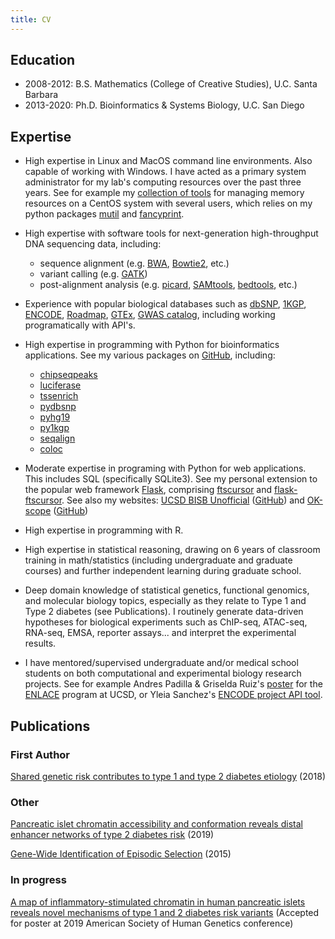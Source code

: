 ```yaml
---
title: CV
---
```


## Education

- 2008-2012: B.S. Mathematics (College of Creative Studies), U.C. Santa Barbara
- 2013-2020: Ph.D. Bioinformatics & Systems Biology, U.C. San Diego

## Expertise

- High expertise in Linux and MacOS command line environments. Also capable of
working with Windows. I have acted as a primary system administrator for
my lab's computing resources over the past three years. See for example
my [collection of tools](https://github.com/anthony-aylward/memory_policy) for
managing memory resources on a CentOS system with several users, which
relies on my python packages [mutil](https://pypi.org/project/mutil/) and
[fancyprint](https://pypi.org/project/fancyprint/).

- High expertise with software tools for next-generation high-throughput DNA
sequencing data, including:
  * sequence alignment (e.g.
    [BWA](http://bio-bwa.sourceforge.net),
    [Bowtie2](http://bowtie-bio.sourceforge.net/bowtie2/index.shtml), etc.)
  * variant calling (e.g. [GATK](https://software.broadinstitute.org/gatk/))
  * post-alignment analysis (e.g.
    [picard](https://broadinstitute.github.io/picard/),
    [SAMtools](http://samtools.sourceforge.net),
    [bedtools](https://bedtools.readthedocs.io/en/latest/), etc.)

- Experience with popular biological databases such as
[dbSNP](https://www.ncbi.nlm.nih.gov/snp/),
[1KGP](https://www.internationalgenome.org),
[ENCODE](https://www.encodeproject.org),
[Roadmap](http://www.roadmapepigenomics.org),
[GTEx](http://www.roadmapepigenomics.org), 
[GWAS catalog](https://www.ebi.ac.uk/gwas/), 
including working programatically with API's.

- High expertise in programming with Python for bioinformatics applications.
See my various packages on [GitHub](https://github.com/anthony-aylward),
including:
  * [chipseqpeaks](https://pypi.org/project/chipseqpeaks/)
  * [luciferase](https://pypi.org/project/luciferase/)
  * [tssenrich](https://pypi.org/project/tssenrich/)
  * [pydbsnp](https://pypi.org/project/pydbsnp/)
  * [pyhg19](https://pypi.org/project/pydbsnp/)
  * [py1kgp](https://pypi.org/project/py1kgp/)
  * [seqalign](https://pypi.org/project/seqalign/)
  * [coloc](https://pypi.org/project/coloc/)

- Moderate expertise in programing with Python for web applications. This
includes SQL (specifically SQLite3). See my personal extension to the popular
web framework [Flask](https://flask.palletsprojects.com/en/1.1.x/), comprising
[ftscursor](https://pypi.org/project/ftscursor/) and
[flask-ftscursor](https://pypi.org/project/Flask-FTSCursor/). See also my
websites: [UCSD BISB Unofficial](https://ucsd-bisb.info/auth/demo)
([GitHub](https://github.com/anthony-aylward/ucsd-bisb-unofficial)) and
[OK-scope](http://okscope.info)
([GitHub](https://github.com/anthony-aylward/okscope))

- High expertise in programming with R.

- High expertise in statistical reasoning, drawing on 6 years of classroom
training in math/statistics (including undergraduate and graduate courses) and
further independent learning during graduate school.

- Deep domain knowledge of statistical genetics, functional genomics, and
molecular biology topics, especially as they relate to Type 1 and Type 2
diabetes (see Publications). I routinely generate data-driven hypotheses for
biological experiments such as ChIP-seq, ATAC-seq, RNA-seq, EMSA, reporter
assays... and interpret the experimental results.

- I have mentored/supervised undergraduate and/or medical school students
on both computational and experimental biology research projects. See for
example Andres Padilla & Griselda Ruiz's [poster](tcf7l2-nkx63-poster.pdf) for
the [ENLACE](http://graeve.ucsd.edu/ENLACE/) program at UCSD, or Yleia
Sanchez's [ENCODE project API tool](https://github.com/yleiaa/ENCODE).

## Publications

### First Author

[Shared genetic risk contributes to type 1 and type 2 diabetes etiology](https://academic.oup.com/hmg/advance-article-abstract/doi/10.1093/hmg/ddy314/5164287) (2018)

### Other

[Pancreatic islet chromatin accessibility and conformation reveals distal enhancer networks of type 2 diabetes risk](https://www.nature.com/articles/s41467-019-09975-4) (2019)

[Gene-Wide Identification of Episodic Selection](https://academic.oup.com/mbe/article/32/5/1365/1134918) (2015)

### In progress

[A map of inflammatory-stimulated chromatin in human pancreatic islets reveals novel mechanisms of type 1 and 2 diabetes risk variants](https://github.com/anthony-aylward/islet-cytokines-outline/blob/master/abstract.md) (Accepted for poster at 2019 American Society of Human Genetics conference)
